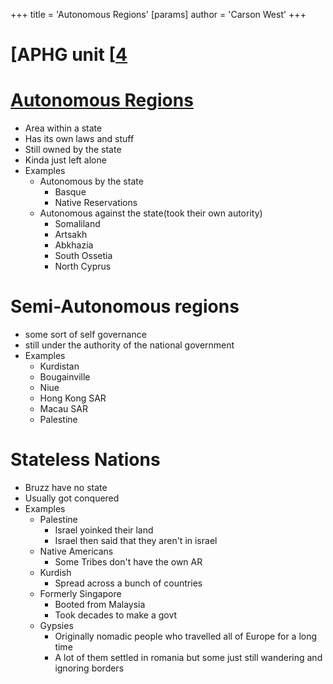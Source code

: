 +++
 title = 'Autonomous Regions'
[params]
	author = 'Carson West'
+++
# [APHG unit [[4](./../aphg-unit-[[4/)

# [Autonomous Regions](./../autonomous-regions/)
- Area within a state 
- Has its own laws and stuff
- Still owned by the state
- Kinda just left alone
- Examples
	- Autonomous by the state
		- Basque
		- Native Reservations
	- Autonomous against the state(took their own autority)
		- Somaliland
		- Artsakh
		- Abkhazia
		- South Ossetia
		- North Cyprus

# Semi-Autonomous regions
- some sort of self governance
- still under the authority of the national government
- Examples
	- Kurdistan
	- Bougainville
	- Niue
	- Hong Kong SAR
	- Macau SAR
	- Palestine
# Stateless Nations
- Bruzz have no state
- Usually got conquered
- Examples
	- Palestine
		- Israel yoinked their land
		- Israel then said that they aren't in israel
	- Native Americans
		- Some Tribes don't have the own AR
	- Kurdish 
		- Spread across a bunch of countries
	- Formerly Singapore
		- Booted from Malaysia
		- Took decades to make a govt
	- Gypsies
		- Originally nomadic people who travelled all of Europe for a long time
		- A lot of them settled in romania but some just still wandering and ignoring borders